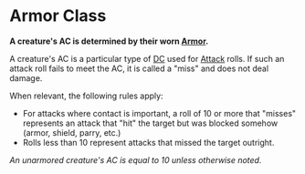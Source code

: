 # Armor Class

**A creature's AC is determined by their worn [Armor](../../Items/Armor/Armor.md).**

A creature's AC is a particular type of [DC](../../Game%20Procedures/DC.md) used for [Attack](../../Game%20Procedures/Attack.md) rolls. If such an attack roll fails to meet the AC, it is called a "miss" and does not deal damage.

When relevant, the following rules apply:

- For attacks where contact is important, a roll of 10 or more that "misses" represents an attack that "hit" the target but was blocked somehow (armor, shield, parry, etc.)
- Rolls less than 10 represent attacks that missed the target outright.

*An unarmored creature's AC is equal to 10 unless otherwise noted.*
